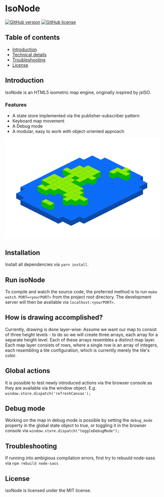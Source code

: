 # IsoNode

[![GitHub version](https://img.shields.io/github/manifest-json/v/gnzg/isonode/master)](/github/manifest-json/v/https://github.com/gnzg/isoNode)
[![GitHub license](https://img.shields.io/github/license/gnzg/isonode)](https://github.com/gnzg/isoNode/blob/master/LICENSE)

## Table of contents
* [Introduction](#introduction)
* [Technical details](#technical-details)
* [Troubleshooting](#troubleshooting)
* [License](#license)

## Introduction
IsoNode is an HTML5 isometric map engine, originally inspired by jsISO.

### Features
* A state store implemented via the publisher-subscriber pattern
* Keyboard map movement
* A Debug mode
* A modular, easy to work with object-oriented approach

![isoNode](https://github.com/gnzg/isoNode/blob/master/example.png?raw=true)

## Installation
Install all dependencies via `yarn install`.

## Run isoNode
To compile and watch the source code, the preferred method is to run `make watch PORT=<yourPORT>` from the project root directory. The development server will then be available via `localhost:<yourPORT>`.

## How is drawing accomplished?
Currently, drawing is done layer-wise: Assume we want our map to consist of three height levels - to do so we will create three arrays, each array for a separate height level. Each of these arrays resembles a distinct map layer. Each map layer consists of rows, where a single row is an array of integers, each resembling a tile configuration, which is currently merely the tile's color.

## Global actions
It is possible to test newly introduced actions via the browser console as they are available via the window object. E.g. `window.store.dispatch('refreshCanvas');` 

## Debug mode
Working on the map in debug mode is possible by setting the `debug_mode` property in the global state object to true, or toggling it in the browser console via `window.store.dispatch("toggleDebugMode");`


## Troubleshooting
If running into ambigious compilation errors, first try to rebuuld node-sass via `npm rebuild node-sass`

## License

isoNode is licensed under the MIT license.
